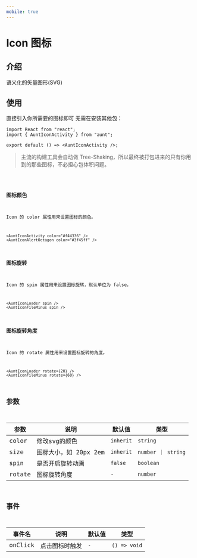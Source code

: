 ```yaml
---
mobile: true
---
```


# Icon 图标

## 介绍
语义化的矢量图形(SVG)
## 使用
直接引入你所需要的图标即可 无需在安装其他包：
```tsx
import React from "react";
import { AuntIconActivity } from "aunt";

export default () => <AuntIconActivity />;
```
> 主流的构建工具会自动做 Tree-Shaking，所以最终被打包进来的只有你用到的那些图标，不必担心包体积问题。
>



<code src="./demos/demo-all.tsx" inline >

### 图标颜色
Icon 的 color 属性用来设置图标的颜色。
```tsx
<AuntIconActivity color="#f44336" />
<AuntIconAlertOctagon color="#3f45ff" />
```

### 图标旋转
Icon 的 spin 属性用来设置图标旋转，默认单位为 false。
```tsx
<AuntIconLoader spin />
<AuntIconFileMinus spin />
```


### 图标旋转角度
Icon 的 rotate 属性用来设置图标旋转的角度。
```tsx
<AuntIconLoader rotate={20} />
<AuntIconFileMinus rotate={60} />
```

## 参数
| 参数 | 说明 | 默认值 | 类型 |
| ---- | ---- | ---- | ------ |
| color| 修改svg的颜色 |   `inherit`   |    `string`    |
| size | 图标大小，如  20px 2em | `inherit` | `number ｜ string` |
| spin | 是否开启旋转动画 | `false` | `boolean` |
| rotate | 图标旋转角度 | `-` | `number` |

## 事件
| 事件名 | 说明 | 默认值 | 类型 |
| ---- | ---- | ---- | ------ |
|onClick|点击图标时触发| `-` | `() => void` |



<code  src="./demos/demo.tsx" hidden >
<!-- <API src="./index.ts"></API> -->
